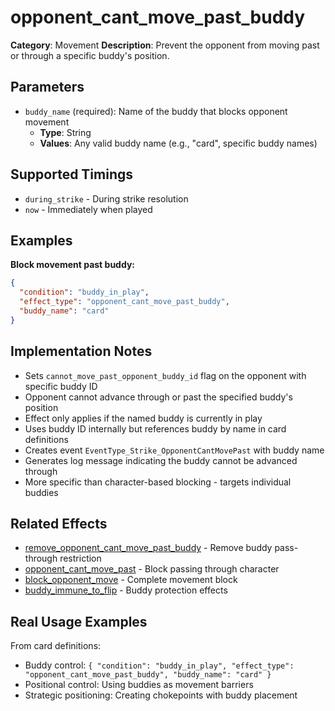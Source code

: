 # opponent_cant_move_past_buddy

**Category**: Movement
**Description**: Prevent the opponent from moving past or through a specific buddy's position.

## Parameters

- `buddy_name` (required): Name of the buddy that blocks opponent movement
  - **Type**: String
  - **Values**: Any valid buddy name (e.g., "card", specific buddy names)

## Supported Timings

- `during_strike` - During strike resolution
- `now` - Immediately when played

## Examples

**Block movement past buddy:**
```json
{
  "condition": "buddy_in_play",
  "effect_type": "opponent_cant_move_past_buddy",
  "buddy_name": "card"
}
```

## Implementation Notes

- Sets `cannot_move_past_opponent_buddy_id` flag on the opponent with specific buddy ID
- Opponent cannot advance through or past the specified buddy's position
- Effect only applies if the named buddy is currently in play
- Uses buddy ID internally but references buddy by name in card definitions
- Creates event `EventType_Strike_OpponentCantMovePast` with buddy name
- Generates log message indicating the buddy cannot be advanced through
- More specific than character-based blocking - targets individual buddies

## Related Effects

- [remove_opponent_cant_move_past_buddy](remove_opponent_cant_move_past_buddy.md) - Remove buddy pass-through restriction
- [opponent_cant_move_past](opponent_cant_move_past.md) - Block passing through character
- [block_opponent_move](block_opponent_move.md) - Complete movement block
- [buddy_immune_to_flip](../special/buddy_immune_to_flip.md) - Buddy protection effects

## Real Usage Examples

From card definitions:
- Buddy control: `{ "condition": "buddy_in_play", "effect_type": "opponent_cant_move_past_buddy", "buddy_name": "card" }`
- Positional control: Using buddies as movement barriers
- Strategic positioning: Creating chokepoints with buddy placement